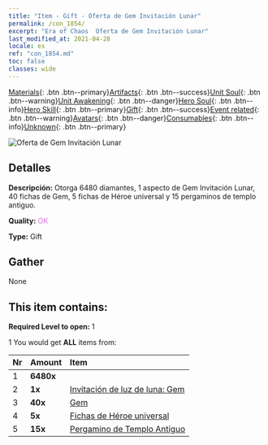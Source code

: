 ```yaml
---
title: "Item - Gift - Oferta de Gem Invitación Lunar"
permalink: /con_1854/
excerpt: "Era of Chaos  Oferta de Gem Invitación Lunar"
last_modified_at: 2021-04-28
locale: es
ref: "con_1854.md"
toc: false
classes: wide
---
```

 [Materials](/ItemsES/){: .btn .btn--primary}[Artifacts](/ItemsES/Artifacts/){: .btn .btn--success}[Unit Soul](/ItemsES/UnitSoul/){: .btn .btn--warning}[Unit Awakening](/ItemsES/UnitAwakening/){: .btn .btn--danger}[Hero Soul](/ItemsES/HeroSoul/){: .btn .btn--info}[Hero Skill](/ItemsES/HeroSkill/){: .btn .btn--primary}[Gift](/ItemsES/Gift/){: .btn .btn--success}[Event related](/ItemsES/Events/){: .btn .btn--warning}[Avatars](/ItemsES/Avatars/){: .btn .btn--danger}[Consumables](/ItemsES/Consumables/){: .btn .btn--info}[Unknown](/ItemsES/Unknown/){: .btn .btn--primary}

 ![Oferta de Gem Invitación Lunar](/images/t/i_907477.png)

## Detalles
 **Descripción:** Otorga 6480 diamantes, 1 aspecto de Gem Invitación Lunar, 40 fichas de Gem, 5 fichas de Héroe universal y 15 pergaminos de templo antiguo.

 **Quality:** <span style="color: #DA70D6">OK</span>

 **Type:** Gift

## Gather

  None

## This item contains:

 **Required Level to open:** 1

 1 You would get **ALL** items  from:

  | Nr | Amount |     Item    |
  |:---|:-------|:------------|
  | 1 |  **6480x** | <i class="fas fa-gem"/> |  | 
  | 2 |  **1x** | [Invitación de luz de luna: Gem](/ItemsES/con_1048/) |  | 
  | 3 |  **40x** | [Gem](/ItemsES/her_369/) |  | 
  | 4 |  **5x** | [Fichas de Héroe universal](/ItemsES/her_358/) |  | 
  | 5 |  **15x** | [Pergamino de Templo Antiguo](/ItemsES/con_697/) |  | 
